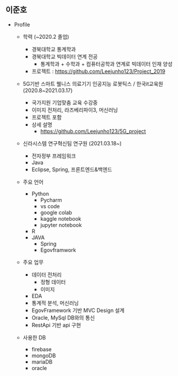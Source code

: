 ## 이준호
- Profile
    + 학력 (~2020.2 졸업)
        + 경북대학교 통계학과
        + 경북대학교 빅데이터 연계 전공
            + 통계학과 + 수학과 + 컴퓨터공학과 연계로 빅데이터 인재 양성
        + 프로젝트 : https://github.com/Leejunho123/Project_2019
    
    + 5G기반 스마트 웰니스 의료기기 인공지능 로봇틱스 / 한국it교육원 (2020.8~2021.03.17)
        + 국가지원 기업맞춤 교육 수강중 
        + 이미지 전처리, 라즈베리파이3, 머신러닝
        + 프로젝트 포함
        + 상세 설명
            + https://github.com/Leejunho123/5G_project

    + 신라시스템 연구혁신팀 연구원 (2021.03.18~)
        + 전자정부 프레임워크
        + Java 
        + Eclipse, Spring, 프론트엔드&백엔드
    
    + 주요 언어
        + Python
            + Pycharm
            + vs code
            + google colab
            + kaggle notebook
            + jupyter notebook
        + R
        + JAVA
            + Spring
            + Egovframwork
    
    + 주요 업무
        + 데이터 전처리
            + 정형 데이터
            + 이미지
        + EDA
        + 통계적 분석, 머신러닝
        + EgovFramework 기반 MVC Design 설계
        + Oracle, MySql DB와의 통신
        + RestApi 기반 api 구현

    + 사용한 DB
        + firebase
        + mongoDB
        + mariaDB
        + oracle


<!--
**Leejunho123/Leejunho123** is a ✨ _special_ ✨ repository because its `README.md` (this file) appears on your GitHub profile.

Here are some ideas to get you started:

- 🔭 I’m currently working on ...
- 🌱 I’m currently learning ...
- 👯 I’m looking to collaborate on ...
- 🤔 I’m looking for help with ...
- 💬 Ask me about ...
- 📫 How to reach me: ...
- 😄 Pronouns: ...
- ⚡ Fun fact: ...
-->
